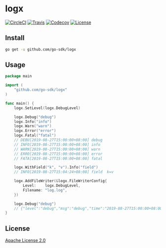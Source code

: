 # logx

[![CircleCI](https://img.shields.io/circleci/build/github/go-sdk/logx)](https://circleci.com/gh/go-sdk/logx)
[![Travis](https://img.shields.io/travis/com/go-sdk/logx)](https://travis-ci.com/go-sdk/logx)
[![Codecov](https://img.shields.io/codecov/c/github/go-sdk/logx)](https://codecov.io/gh/go-sdk/logx)
[![License](https://img.shields.io/badge/license-Apache%20License%202.0-blue)](./LICENSE)

## Install

```bash
go get -u github.com/go-sdk/logx
```

## Usage

```go
package main

import (
	"github.com/go-sdk/logx"
)

func main() {
	logx.SetLevel(logx.DebugLevel)

	logx.Debug("debug")
	logx.Info("info")
	logx.Warn("warn")
	logx.Error("error")
	logx.Fatal("fatal")
	// DEBU[2019-08-27T15:00:00+08:00] debug                                        
	// INFO[2019-08-27T15:00:00+08:00] info                                         
	// WARN[2019-08-27T15:00:00+08:00] warn                                         
	// ERRO[2019-08-27T15:00:00+08:00] error  
	// FATA[2019-08-27T15:00:00+08:00] fatal  

	logx.WithField("k", "v").Info("field")
	// INFO[2019-08-27T15:04:24+08:00] field  k=v

	logx.AddFileWriter(&logx.FileWriterConfig{
		Level:    logx.DebugLevel,
		Filename: "log.log",
	})

	logx.Debug("debug")
	// {"level":"debug","msg":"debug","time":"2019-08-27T15:00:00+08:00"}
}
```

## License

[Apache License 2.0](./LICENSE)
